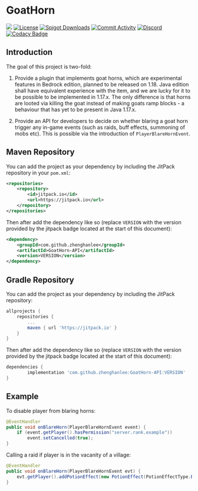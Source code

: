 # GoatHorn

[![](https://jitpack.io/v/zhenghanlee/GoatHorn-API.svg)](https://jitpack.io/#zhenghanlee/GoatHorn-API)
[![License](https://img.shields.io/github/license/zhenghanlee/GoatHorn)](https://img.shields.io/github/license/zhenghanlee/CustomShop)
[![Spigot Downloads](http://badge.henrya.org/spigotbukkit/downloads?spigot=95113&name=spigot_downloads)](https://www.spigotmc.org/resources/%E2%AD%901-17-must-have%E2%AD%90-goathorn.95113/)
[![Commit Activity](https://img.shields.io/github/commit-activity/m/zhenghanlee/GoatHorn)](https://img.shields.io/github/commit-activity/m/zhenghanlee/GoatHorn)
[![Discord](https://img.shields.io/discord/846941711741222922.svg?logo=discord)](https://discord.gg/YSv7pptDjE)
[![Codacy Badge](https://app.codacy.com/project/badge/Grade/9e997f06079542b9996cf7c695989b9d)](https://www.codacy.com/gh/zhenghanlee/GoatHorn/dashboard?utm_source=github.com&utm_medium=referral&utm_content=zhenghanlee/GoatHorn&utm_campaign=Badge_Grade)

## Introduction

The goal of this project is two-fold:

1. Provide a plugin that implements goat horns, which are experimental features in Bedrock edition, planned to be released on 1.18. Java edition shall have equivalent experience with the item, and we are lucky for it to be possible to be implemented in 1.17.x. The only difference is that horns are looted via killing the goat instead of making goats ramp blocks - a behaviour that has yet to be present in Java 1.17.x.

2. Provide an API for developers to decide on whether blaring a goat horn trigger any in-game events (such as raids, buff effects, summoning of mobs etc). This is possible via the introduction of `PlayerBlareHornEvent`.

## Maven Repository

You can add the project as your dependency by including the JitPack repository in your `pom.xml`:

```xml
<repositories>
	<repository>
		<id>jitpack.io</id>
		<url>https://jitpack.io</url>
	</repository>
</repositories>
```

Then after add the dependency like so (replace `VERSION` with the version provided by the jitpack badge located at the start of this document):

```xml
<dependency>
	<groupId>com.github.zhenghanlee</groupId>
	<artifactId>GoatHorn-API</artifactId>
	<version>VERSION</version>
</dependency>
```

## Gradle Repository

You can add the project as your dependency by including the JitPack repository:

```gradle
allprojects {
	repositories {
		...
		maven { url 'https://jitpack.io' }
	}
}
```

Then after add the dependency like so (replace `VERSION` with the version provided by the jitpack badge located at the start of this document):

```gradle
dependencies {
	    implementation 'com.github.zhenghanlee:GoatHorn-API:VERSION'
}
```

## Example

To disable player from blaring horns:

```java
@EventHandler
public void onBlareHorn(PlayerBlareHornEvent event) {
    if (event.getPlayer().hasPermission("server.rank.example"))
        event.setCancelled(true);
}
```

Calling a raid if player is in the vacanity of a village:

```java
@EventHandler
public void onBlareHorn(PlayerBlareHornEvent evt) {
    evt.getPlayer().addPotionEffect(new PotionEffect(PotionEffectType.BAD_OMEN, 1, 5));
}

```
